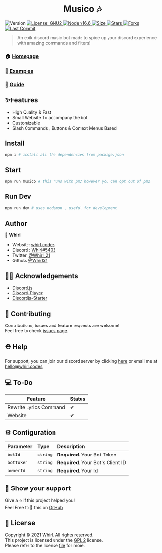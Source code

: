 <h1 align="center">Musico 🎶</h1>
<p>
  <img alt="Version" src="https://img.shields.io/badge/version-2.0.0-blue.svg?cacheSeconds=2592000" />
  <a href="#" target="_blank">
    <img alt="License: GNU2" src="https://img.shields.io/badge/License-GNU2-yellow.svg" />
  </a>
    <a href="#" target="_blank">
    <img alt="Node v16.6" src="https://img.shields.io/node/v/discord.js" />
  </a>
   <a href="#" target="_blank">
    <img alt="Size" src="https://img.shields.io/github/repo-size/whirl21/musico" />
  </a>
    <a href="#" target="_blank">
    <img alt="Stars" src="https://img.shields.io/github/stars/whirl21/musico?style=social" />
  </a>
    <a href="#" target="_blank">
    <img alt="Forks" src="https://img.shields.io/github/forks/whirl21/musico?style=social" />
  </a>
    <a href="#" target="_blank">
    <img alt="Last Commit" src="https://img.shields.io/github/last-commit/whirl21/musico" />
  </a>
</p>

> An epik discord music bot made to spice up your discord experience with amazing commands and filters!

### 🏠 [Homepage](https://musico.whirl.codes)

### 🎨 [Examples](https://github.com/Whirl21/Musico/tree/v3/Examples)

### 📗 [Guide](https://whirl.codes/blog/musico-guide)

## ✨Features

- High Quality & Fast
- Small Website To accompany the bot
- Customizable
- Slash Commands , Buttons & Context Menus Based

## Install

```sh
npm i # install all the dependencies from package.json
```

## Start

```sh
npm run musico # this runs with pm2 however you can opt out of pm2
```

## Run Dev

```sh
npm run dev # uses nodemon , useful for development
```

## Author

👤 **Whirl**

- Website: [whirl.codes](https://whirl.codes)
- Discord : [Whirl#5402](https//discord.com/users/808332105108553759)
- Twitter: [@Whirl_21](https://twitter.com/Whirl_21)
- Github: [@Whirl21](https://github.com/Whirl21)

## 🐱‍💻 Acknowledgements

- [Discord.js](https://discord.js.org)
- [Discord-Player](https://discord-player.js.org)
- [Discordjs-Starter](https://github.com/NamVr/DiscordBot-Template)

## 🤝 Contributing

Contributions, issues and feature requests are welcome!<br />Feel free to check [issues page](https://github.com/whirl21/musico/issues).

## ⛑ Help

For support, you can join our discord server by clicking [here](https://discord.gg/ph2pCZrpm9) or email me at [hello@whirl.codes](mailto:hello@whirl.codes)

## 💻 To-Do

| Feature                | Status |
| ---------------------- | ------ |
| Rewrite Lyrics Command | ✔      |
| Website                | ✔      |

## ⚙️ Configuration

| Parameter  | Type     | Description                        |
| :--------- | :------- | :--------------------------------- |
| `botId`    | `string` | **Required**. Your Bot Token       |
| `botToken` | `string` | **Required**. Your Bot's Client ID |
| `ownerId`  | `string` | **Required**. Your Id              |

## 💝 Show your support

Give a ⭐️ if this project helped you!<br>
Feel Free to 🥢 this on [GitHub](https://github.com/Whirl21/Musico/fork)<br>

## 📜 License

Copyright ©️ 2021 Whirl. All rights reserved.<br>
This project is licensed under the [GPL 2](https://github.com/Whirl21/Musico/blob/musico/LICENSE) license.<BR>
Please refer to the license [file](https://github.com/Whirl21/Musico/blob/musico/LICENSE) for more.
